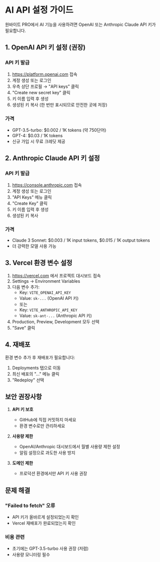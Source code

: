 # AI API 설정 가이드

원바이트 PRO에서 AI 기능을 사용하려면 OpenAI 또는 Anthropic Claude API 키가 필요합니다.

## 1. OpenAI API 키 설정 (권장)

### API 키 발급
1. https://platform.openai.com 접속
2. 계정 생성 또는 로그인
3. 우측 상단 프로필 → "API keys" 클릭
4. "Create new secret key" 클릭
5. 키 이름 입력 후 생성
6. 생성된 키 복사 (한 번만 표시되므로 안전한 곳에 저장)

### 가격
- GPT-3.5-turbo: $0.002 / 1K tokens (약 750단어)
- GPT-4: $0.03 / 1K tokens
- 신규 가입 시 무료 크레딧 제공

## 2. Anthropic Claude API 키 설정

### API 키 발급
1. https://console.anthropic.com 접속
2. 계정 생성 또는 로그인
3. "API Keys" 메뉴 클릭
4. "Create Key" 클릭
5. 키 이름 입력 후 생성
6. 생성된 키 복사

### 가격
- Claude 3 Sonnet: $0.003 / 1K input tokens, $0.015 / 1K output tokens
- 더 강력한 모델 사용 가능

## 3. Vercel 환경 변수 설정

1. https://vercel.com 에서 프로젝트 대시보드 접속
2. Settings → Environment Variables
3. 다음 변수 추가:
   - Key: `VITE_OPENAI_API_KEY`
   - Value: `sk-...` (OpenAI API 키)
   - 또는
   - Key: `VITE_ANTHROPIC_API_KEY`
   - Value: `sk-ant-...` (Anthropic API 키)
4. Production, Preview, Development 모두 선택
5. "Save" 클릭

## 4. 재배포

환경 변수 추가 후 재배포가 필요합니다:
1. Deployments 탭으로 이동
2. 최신 배포의 "..." 메뉴 클릭
3. "Redeploy" 선택

## 보안 권장사항

1. **API 키 보호**
   - GitHub에 직접 커밋하지 마세요
   - 환경 변수로만 관리하세요

2. **사용량 제한**
   - OpenAI/Anthropic 대시보드에서 월별 사용량 제한 설정
   - 알림 설정으로 과도한 사용 방지

3. **도메인 제한**
   - 프로덕션 환경에서만 API 키 사용 권장

## 문제 해결

### "Failed to fetch" 오류
- API 키가 올바르게 설정되었는지 확인
- Vercel 재배포가 완료되었는지 확인

### 비용 관련
- 초기에는 GPT-3.5-turbo 사용 권장 (저렴)
- 사용량 모니터링 필수